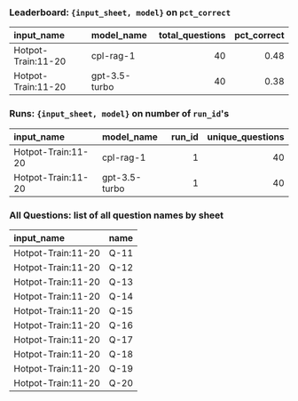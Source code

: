 ### Leaderboard: `{input_sheet, model}` on `pct_correct`

| input_name         | model_name    |   total_questions |   pct_correct |
|:-------------------|:--------------|------------------:|--------------:|
| Hotpot-Train:11-20 | cpl-rag-1     |                40 |          0.48 |
| Hotpot-Train:11-20 | gpt-3.5-turbo |                40 |          0.38 |

### Runs: `{input_sheet, model}` on number of `run_id`'s

| input_name         | model_name    |   run_id |   unique_questions |
|:-------------------|:--------------|---------:|-------------------:|
| Hotpot-Train:11-20 | cpl-rag-1     |        1 |                 40 |
| Hotpot-Train:11-20 | gpt-3.5-turbo |        1 |                 40 |

### All Questions: list of all question names by sheet

| input_name         | name   |
|:-------------------|:-------|
| Hotpot-Train:11-20 | Q-11   |
| Hotpot-Train:11-20 | Q-12   |
| Hotpot-Train:11-20 | Q-13   |
| Hotpot-Train:11-20 | Q-14   |
| Hotpot-Train:11-20 | Q-15   |
| Hotpot-Train:11-20 | Q-16   |
| Hotpot-Train:11-20 | Q-17   |
| Hotpot-Train:11-20 | Q-18   |
| Hotpot-Train:11-20 | Q-19   |
| Hotpot-Train:11-20 | Q-20   |


